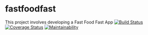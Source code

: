 # fastfoodfast
This project involves developing a Fast Food Fast App
[![Build Status](https://travis-ci.org/moseskamira/fastfoodfast.svg?branch=api)](https://travis-ci.org/moseskamira/fastfoodfast)
[![Coverage Status](https://coveralls.io/repos/github/moseskamira/fastfoodfast/badge.svg?branch=api)](https://coveralls.io/github/moseskamira/fastfoodfast?branch=api)
[![Maintainability](https://api.codeclimate.com/v1/badges/153874419629174a2837/maintainability)](https://codeclimate.com/github/moseskamira/fastfoodfast/maintainability)
